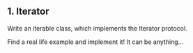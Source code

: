 
## 1. Iterator

Write an iterable class, which implements the Iterator protocol.

Find a real life example and implement it! It can be anything...
